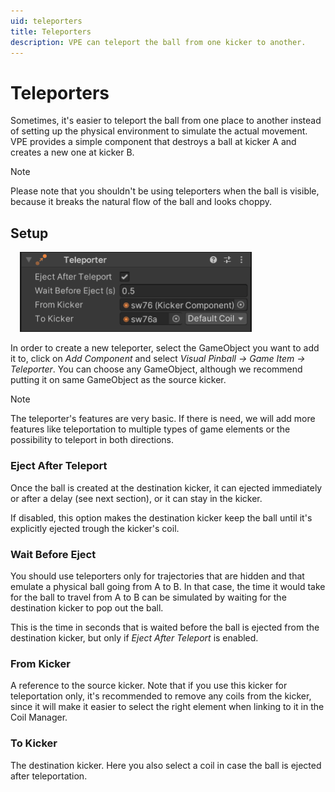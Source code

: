 ```yaml
---
uid: teleporters
title: Teleporters
description: VPE can teleport the ball from one kicker to another.
---
```


# Teleporters

Sometimes, it's easier to teleport the ball from one place to another instead of setting up the physical environment to simulate the actual movement. VPE provides a simple component that destroys a ball at kicker A and creates a new one at kicker B.

> [!NOTE]
> Please note that you shouldn't be using teleporters when the ball is visible, because it breaks the natural flow of the ball and looks choppy. 


## Setup


<img src="teleporter-inspector.png" width="371" alt="Teleporter Inspector" class="img-responsive pull-right" style="margin-left: 15px"/>

In order to create a new teleporter, select the GameObject you want to add it to, click on *Add Component* and select *Visual Pinball -> Game Item -> Teleporter*. You can choose any GameObject, although we recommend putting it on same GameObject as the source kicker.

> [!NOTE]
> The teleporter's features are very basic. If there is need, we will add more features like teleportation to multiple types of game elements or the possibility to teleport in both directions.

### Eject After Teleport

Once the ball is created at the destination kicker, it can ejected immediately or after a delay (see next section), or it can stay in the kicker.

If disabled, this option makes the destination kicker keep the ball until it's explicitly ejected trough the kicker's coil.


### Wait Before Eject

You should use teleporters only for trajectories that are hidden and that emulate a physical ball going from A to B. In that case, the time it would take for the ball to travel from A to B can be simulated by waiting for the destination kicker to pop out the ball.

This is the time in seconds that is waited before the ball is ejected from the destination kicker, but only if *Eject After Teleport* is enabled.

### From Kicker

A reference to the source kicker. Note that if you use this kicker for teleportation only, it's recommended to remove any coils from the kicker, since it will make it easier to select the right element when linking to it in the Coil Manager.

### To Kicker

The destination kicker. Here you also select a coil in case the ball is ejected after teleportation.